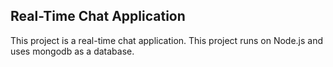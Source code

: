 ## Real-Time Chat Application

This project is a real-time chat application.
This project runs on Node.js and uses mongodb as a database.